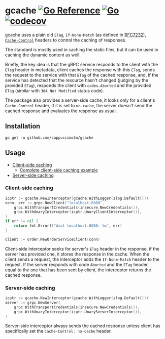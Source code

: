 # gcache [![Go Reference](https://pkg.go.dev/badge/github.com/cappuccinotm/gcache.svg)](https://pkg.go.dev/github.com/cappuccinotm/gcache) [![Go](https://github.com/cappuccinotm/gcache/actions/workflows/go.yaml/badge.svg)](https://github.com/cappuccinotm/gcache/actions/workflows/go.yaml) [![codecov](https://codecov.io/gh/cappuccinotm/gcache/graph/badge.svg?token=We5B4lzTNj)](https://codecov.io/gh/cappuccinotm/gcache)
gcache uses a plain old `ETag`, `If-None-Match` (as defined in [RFC7232](https://datatracker.ietf.org/doc/html/rfc7232)), [`Cache-Control`](https://datatracker.ietf.org/doc/html/rfc7234) headers to control the caching of responses. 

The standard is mostly used in caching the static files, but it can be used in caching the dynamic content as well. 

Briefly, the key idea is that the gRPC service responds to the client with the `ETag` header in metadata, client caches the response with this `ETag`, sends the request to the service with that `ETag` of the cached response, and, if the service has detected that the resource hasn't changed (judging by the provided `ETag`), responds the client with `codes.Aborted` and the provided `ETag` (similar with `304 Not Modified` status code).

The package also provides a server-side cache, it looks only for a client's `Cache-Control` header, if it is set to `no-cache`, the server doesn't send the cached response and evaluates the response as usual.

## Installation
```shell
go get -u github.com/cappuccinotm/gcache
```

## Usage
- [Client-side caching](#client-side-caching)
  - [Complete client-side caching example](_example/client-caching/main.go)
- [Server-side caching](#server-side-caching)

### Client-side caching
```go
icptr := gcache.NewInterceptor(gcache.WithLogger(slog.Default()))
conn, err := grpc.NewClient("localhost:8080",
    grpc.WithTransportCredentials(insecure.NewCredentials()),
    grpc.WithUnaryInterceptor(icptr.UnaryClientInterceptor()),
)
if err != nil {
    return fmt.Errorf("dial localhost:8080: %w", err)
}

client := order.NewOrderServiceClient(conn)
```

Client-side interceptor seeks for server's `ETag` header in the response, if the server has provided one, it stores the response in the cache. When the client sends a request, the interceptor adds the `If-None-Match` header to the request. If the server responds with code `Aborted` and the `ETag` header, equal to the one that has been sent by client, the interceptor returns the cached response.

### Server-side caching
```go
icptr := gcache.NewInterceptor(gcache.WithLogger(slog.Default()))
server := grpc.NewServer(
    grpc.WithTransportCredentials(insecure.NewCredentials()),
    grpc.WithUnaryInterceptor(icptr.UnaryServerInterceptor()),
)
```

Server-side interceptor always sends the cached response unless client has specifically set the `Cache-Control: no-cache` header.